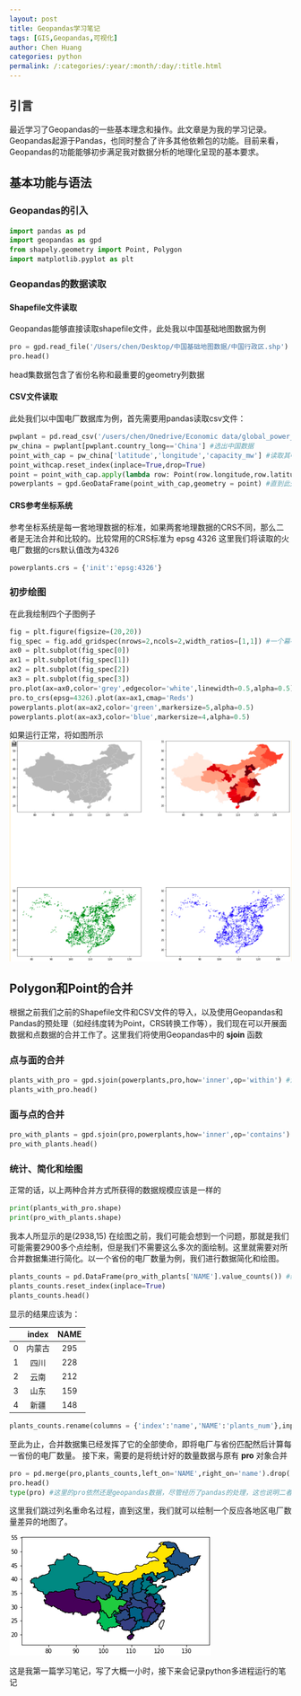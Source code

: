 ```yaml
---
layout: post
title: Geopandas学习笔记
tags: [GIS,Geopandas,可视化]
author: Chen Huang 
categories: python
permalink: /:categories/:year/:month/:day/:title.html
---
```

## 引言
最近学习了Geopandas的一些基本理念和操作。此文章是为我的学习记录。Geopandas起源于Pandas，也同时整合了许多其他依赖包的功能。目前来看，Geopandas的功能能够初步满足我对数据分析的地理化呈现的基本要求。

## 基本功能与语法
### Geopandas的引入

``` python
import pandas as pd 
import geopandas as gpd
from shapely.geometry import Point, Polygon
import matplotlib.pyplot as plt
```

### Geopandas的数据读取
#### Shapefile文件读取
Geopandas能够直接读取shapefile文件，此处我以中国基础地图数据为例
``` python
pro = gpd.read_file('/Users/chen/Desktop/中国基础地图数据/中国行政区.shp') 
pro.head()
```
head集数据包含了省份名称和最重要的geometry列数据
#### CSV文件读取
此处我们以中国电厂数据库为例，首先需要用pandas读取csv文件：
``` python
pwplant = pd.read_csv('/users/chen/Onedrive/Economic data/global_power_plant_database.csv')
pw_china = pwplant[pwplant.country_long=='China'] #选出中国数据
point_with_cap = pw_china['latitude','longitude','capacity_mw'] #读取其中的经纬度和容量数据
point_withcap.reset_index(inplace=True,drop=True)
point = point_with_cap.apply(lambda row: Point(row.longitude,row.latitude),axis=1) #以列为方向，使用shapely的Point类将经纬度转换为point点
powerplants = gpd.GeoDataFrame(point_with_cap,geometry = point) #直到此处才转为Geopandas数据集
```
#### CRS参考坐标系统
参考坐标系统是每一套地理数据的标准，如果两套地理数据的CRS不同，那么二者是无法合并和比较的。比较常用的CRS标准为 epsg 4326
这里我们将读取的火电厂数据的crs默认值改为4326
``` python
powerplants.crs = {'init':'epsg:4326'}
```
### 初步绘图
在此我绘制四个子图例子
``` python
fig = plt.figure(figsize=(20,20))
fig_spec = fig.add_gridspec(nrows=2,ncols=2,width_ratios=[1,1]) #一个幕布下的四块，我很喜欢的子图切割方式
ax0 = plt.subplot(fig_spec[0])
ax1 = plt.subplot(fig_spec[1])
ax2 = plt.subplot(fig_spec[2])
ax3 = plt.subplot(fig_spec[3])
pro.plot(ax=ax0,color='grey',edgecolor='white',linewidth=0.5,alpha=0.5)
pro.to_crs(epsg=4326).plot(ax=ax1,cmap='Reds')
powerplants.plot(ax=ax2,color='green',markersize=5,alpha=0.5)
powerplants.plot(ax=ax3,color='blue',markersize=4,alpha=0.5)
```
如果运行正常，将如图所示
![四个子图](/assets/plants_subplot.jpg)

## Polygon和Point的合并
根据之前我们之前的Shapefile文件和CSV文件的导入，以及使用Geopandas和Pandas的预处理（如经纬度转为Point，CRS转换工作等），我们现在可以开展面数据和点数据的合并工作了。这里我们将使用Geopandas中的 **sjoin** 函数
### 点与面的合并
``` python
plants_with_pro = gpd.sjoin(powerplants,pro,how='inner',op='within') #注意此处使用within
plants_with_pro.head()
```
### 面与点的合并
``` python
pro_with_plants = gpd.sjoin(pro,powerplants,how='inner',op='contains') #注意此处使用contains
pro_with_plants.head()
```
### 统计、简化和绘图
正常的话，以上两种合并方式所获得的数据规模应该是一样的
``` python
print(plants_with_pro.shape)
print(pro_with_plants.shape)
```
我本人所显示的是(2938,15)
在绘图之前，我们可能会想到一个问题，那就是我们可能需要2900多个点绘制，但是我们不需要这么多次的面绘制。这里就需要对所合并数据集进行简化。以一个省份的电厂数量为例，我们进行数据简化和绘图。

``` python
plants_counts = pd.DataFrame(pro_with_plants['NAME'].value_counts()) #统计每个省份的电厂数量
plants_counts.reset_index(inplace=True)
plants_counts.head()
```
显示的结果应该为：

|   | index | NAME |
|:---:| :---: | :---: |
| 0 | 内蒙古 | 295  |
|1|四川|228|
|2|云南|212|
|3|山东|159|
|4|新疆|148|


``` python
plants_counts.rename(columns = {'index':'name','NAME':'plants_num'},inplace=True) #这里改一下列名
```
至此为止，合并数据集已经发挥了它的全部使命，即将电厂与省份匹配然后计算每一省份的电厂数量。
接下来，需要的是将统计好的数量数据与原有 **pro** 对象合并
``` python
pro = pd.merge(pro,plants_counts,left_on='NAME',right_on='name').drop('name',axis=1) #此处的pandas数据合并值得铭记
pro.head() 
type(pro) #这里的pro依然还是geopandas数据，尽管经历了pandas的处理，这也说明二者的同源性
```
这里我们跳过列名重命名过程，直到这里，我们就可以绘制一个反应各地区电厂数量差异的地图了。

![各省份电厂数量](/assets/pro_with_plants_counts.jpg)

这是我第一篇学习笔记，写了大概一小时，接下来会记录python多进程运行的笔记